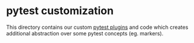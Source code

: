 # pytest customization

This directory contains our custom [pytest
plugins](http://docs.pytest.org/en/latest/writing_plugins.html) and code which
creates additional abstraction over some pytest concepts (eg. markers).

